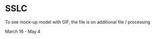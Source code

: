# SSLC

To see mock-up model with GIF, the file is on additional file / processing 

March 16 - May 4
